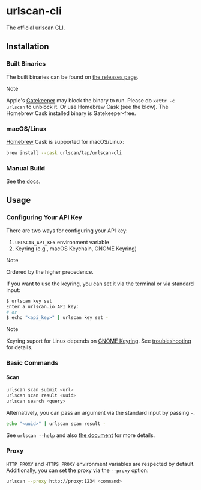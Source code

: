 # urlscan-cli

The official urlscan CLI.

## Installation

### Built Binaries

The built binaries can be found on [the releases page](https://github.com/urlscan/urlscan-cli/releases).

> [!NOTE]
> Apple's [Gatekeeper](https://support.apple.com/guide/security/gatekeeper-and-runtime-protection-sec5599b66df/web) may block the binary to run.
> Please do `xattr -c urlscan` to unblock it. Or use Homebrew Cask (see the blow). The Homebrew Cask installed binary is Gatekeeper-free.

### macOS/Linux

[Homebrew](https://brew.sh/) Cask is supported for macOS/Linux:

```sh
brew install --cask urlscan/tap/urlscan-cli
```

### Manual Build

See [the docs](./docs/dev.md#build).

## Usage

### Configuring Your API Key

There are two ways for configuring your API key:

1. `URLSCAN_API_KEY` environment variable
2. Keyring (e.g., macOS Keychain, GNOME Keyring)

> [!NOTE]
> Ordered by the higher precedence.

If you want to use the keyring, you can set it via the terminal or via standard input:

```bash
$ urlscan key set
Enter a urlscan.io API key:
# or
$ echo "<api_key>" | urlscan key set -
```

> [!NOTE]
> Keyring suport for Linux depends on [GNOME Keyring](https://wiki.gnome.org/Projects/GnomeKeyring). See [troubleshooting](./docs/troubleshooting.md#keyring) for details.

### Basic Commands

#### Scan

```bash
urlscan scan submit <url>
urlscan scan result <uuid>
urlscan search <query>
```

Alternatively, you can pass an argument via the standard input by passing `-`.

```bash
echo "<uuid>" | urlscan scan result -
```

See `urlscan --help` and also [the document](docs/urlscan.md) for more details.

### Proxy

`HTTP_PROXY` and `HTTPS_PROXY` environment variables are respected by default. Additionally, you can set the proxy via the `--proxy` option:

```bash
urlscan --proxy http://proxy:1234 <command>
```
